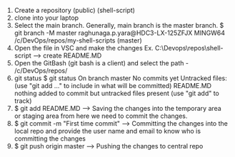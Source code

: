 1. Create a repository (public) (shell-script)
2. clone into your laptop
3. Select the main branch. Generally, main branch is the master branch.
$ git branch -M master
raghunaga.p.yara@HDC3-LX-125ZFJX MINGW64 /c/DevOps/repos/my-shell-scripts (master)
4. Open the file in VSC and make the changes
	Ex. C:\Devops\repos\shell-script --> create README.MD
5. Open the GitBash (git bash is a client) and select the path - /c/DevOps/repos/
6. git status
$ git status
On branch master
No commits yet
Untracked files:
  (use "git add <file>..." to include in what will be committed)
        README.MD
nothing added to commit but untracked files present (use "git add" to track)
7. $ git add README.MD --> Saving the changes into the temporary area or staging area
from here we need to commit the changes. 
8. $ git commit -m "First time commit" --> Committing the changes into the local repo and provide the user name and email to know who is committing the changes
9. $ git push origin master --> Pushing the changes to central repo
